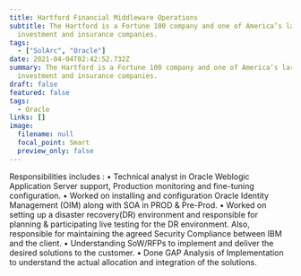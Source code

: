 ```yaml
---
title: Hartford Financial Middleware Operations
subtitle: The Hartford is a Fortune 100 company and one of America’s largest
  investment and insurance companies.
tags:
  - ["SolArc", "Oracle"]    
date: 2021-04-04T02:42:52.732Z
summary: The Hartford is a Fortune 100 company and one of America’s largest
  investment and insurance companies.
draft: false
featured: false
tags:
  - Oracle
links: []
image:
  filename: null
  focal_point: Smart
  preview_only: false
---
```

Responsibilities includes :
• Technical analyst in Oracle Weblogic Application Server support, Production monitoring and fine-tuning configuration.
• Worked on installing and configuration Oracle Identity Management (OIM) along with SOA in PROD & Pre-Prod.
• Worked on setting up a disaster recovery(DR) environment and responsible for planning & participating live testing for the DR environment. Also, responsible for maintaining the agreed Security Compliance between IBM and the client.
• Understanding SoW/RFPs to implement and deliver the desired solutions to the customer.
• Done GAP Analysis of Implementation to understand the actual allocation and integration of the solutions.